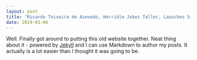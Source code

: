```yaml
---
layout: post
title: "Ricardo Teixeira de Azevedo, Horrible Jokes Teller, Launches Site"
date: 2019-03-06
---
```


Well. Finally got around to putting this old website together. Neat thing about it - powered by [Jekyll](http://jekyllrb.com) and I can use Markdown to author my posts. It actually is a lot easier than I thought it was going to be.